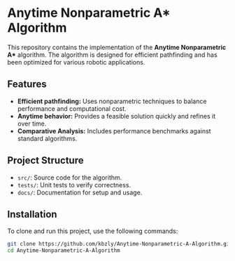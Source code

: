 # Anytime Nonparametric A* Algorithm

This repository contains the implementation of the **Anytime Nonparametric A\*** algorithm. The algorithm is designed for efficient pathfinding and has been optimized for various robotic applications.

## Features
- **Efficient pathfinding:** Uses nonparametric techniques to balance performance and computational cost.
- **Anytime behavior:** Provides a feasible solution quickly and refines it over time.
- **Comparative Analysis:** Includes performance benchmarks against standard algorithms.

## Project Structure
- `src/`: Source code for the algorithm.
- `tests/`: Unit tests to verify correctness.
- `docs/`: Documentation for setup and usage.

## Installation
To clone and run this project, use the following commands:

```bash
git clone https://github.com/kbzly/Anytime-Nonparametric-A-Algorithm.git
cd Anytime-Nonparametric-A-Algorithm
